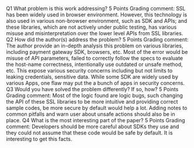 Q1 What problem is this work addressing?
5 Points
Grading comment:
SSL has been widely used in browser environment. However, this technology is also used in various non-browser environment, such as SDK and APIs; and these libraries, which are not actively under public testing, has various misuse and misinterpretation over the lower level APIs from SSL libraries.
Q2 How did the author(s) address the problem?
5 Points
Grading comment:
The author provide an in-depth analysis this problem on various libraries, including payment gateway SDK, browsers, etc. Most of the error would be misuse of API parameters, failed to correctly follow the specs to evaluate the host-name correctness, intentionally use outdated or unsafe method, etc. This expose various security concerns including but not limits to leaking credentials, sensitive data. While some SDK are widely used by various Apps, one flaw may put the a bunch of apps in security concerns.
Q3 Would you have solved the problem differently? If so, how?
5 Points
Grading comment:
Most of the logic found are logic bugs, such changing the API of these SSL libraries to be more intuitive and providing correct sample codes, be more secure by default would help a lot. Adding notes to common pitfalls and warn user about unsafe actions should also be in place.
Q4 What is the most interesting part of the paper?
5 Points
Grading comment:
Developers should be more careful about SDKs they use and they could not assume that these code would be safe by default. It is interesting to get this facts.
